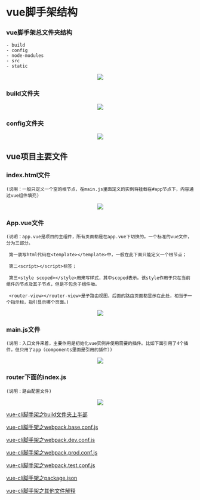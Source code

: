 # vue脚手架结构

 ### vue脚手架总文件夹结构
    - build
    - config
    - node-modules
    - src
    - static
<div align=center><img src="https://images2017.cnblogs.com/blog/916533/201801/916533-20180118181001443-1283702699.png"/></div>



### build文件夹
<div align=center><img src="https://images2017.cnblogs.com/blog/916533/201801/916533-20180118181038803-812248862.png"/></div>



### config文件夹
<div align=center><img src="https://images2017.cnblogs.com/blog/916533/201801/916533-20180118181124068-169648827.png"/></div>



## vue项目主要文件

  ### index.html文件
    (说明：一般只定义一个空的根节点，在main.js里面定义的实例将挂载在#app节点下，内容通过vue组件填充)
  <div align=center><img src="https://images2017.cnblogs.com/blog/916533/201801/916533-20180119092842974-1602031929.png"/></div>
  
  
   ### App.vue文件
    (说明：app.vue是项目的主组件，所有页面都是在app.vue下切换的。一个标准的vue文件，分为三部分。

     第一装写html代码在<template></template>中，一般在此下面只能定义一个根节点；

     第二<script></script>标签；

     第三<style scoped></style>用来写样式，其中scoped表示。该style作用于只在当前组件的节点及其子节点，但是不包含子组件呦。

     <router-view></router-view>是子路由视图，后面的路由页面都显示在此处，相当于一个指示标，指引显示哪个页面。)
  <div align=center><img src="https://images2017.cnblogs.com/blog/916533/201801/916533-20180119093833459-1224596892.png"/></div>


  ### main.js文件
    (说明：入口文件来着，主要作用是初始化vue实例并使用需要的插件。比如下面引用了4个插件，但只用了app（components里面是引用的插件）)
  <div align=center><img src="https://images2017.cnblogs.com/blog/916533/201801/916533-20180119100134474-1003780139.png"/></div>


  ### router下面的index.js
    (说明：路由配置文件)
  <div align=center><img src="https://images2017.cnblogs.com/blog/916533/201801/916533-20180119101556334-1868956418.png"/></div>











<a href='https://www.cnblogs.com/hongdiandian/p/8317989.html'>vue-cli脚手架之build文件夹上半部</a>

<a href='https://www.cnblogs.com/hongdiandian/p/8318552.html'>vue-cli脚手架之webpack.base.conf.js</a>

<a href='https://www.cnblogs.com/hongdiandian/p/8319506.html'>vue-cli脚手架之webpack.dev.conf.js</a>

<a href='https://www.cnblogs.com/hongdiandian/p/8319514.html'>vue-cli脚手架之webpack.prod.conf.js</a>

<a href='https://www.cnblogs.com/hongdiandian/p/8319516.html'>vue-cli脚手架之webpack.test.conf.js</a>

<a href='https://www.cnblogs.com/hongdiandian/p/8321039.html'>vue-cli脚手架之package.json</a>

<a href='https://www.cnblogs.com/hongdiandian/p/8321741.html'>vue-cli脚手架之其他文件解释</a>
